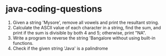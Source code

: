 # java-coding-questions

1. Given a string 'Mysore', remove all vowels and print the resultant string.
2. Calculate the ASCIl value of each character in a string, find the sum, and print if the sum is divisible by both 4 and 5; otherwise, print "NA".
3. Write a program to reverse the string 'Bangalore without using built-in functions.
4. Check if the given string 'Java' is a palindrome